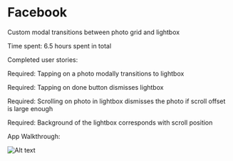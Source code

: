 Facebook
========
Custom modal transitions between photo grid and lightbox

Time spent: 6.5 hours spent in total

Completed user stories:

Required: Tapping on a photo modally transitions to lightbox

Required: Tapping on done button dismisses lightbox

Required: Scrolling on photo in lightbox dismisses the photo if scroll offset is large enough

Required: Background of the lightbox corresponds with scroll position

App Walkthrough:

![Alt text](https://github.com/samjau/Facebook/blob/master/facebook.gif "App walkthrough")
